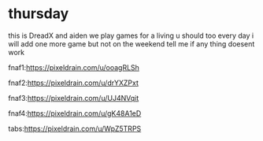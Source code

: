 # thursday
this is DreadX and aiden
we play games for a living u should too 
every day i will add one more game but not on the weekend
tell me if any thing doesent work

fnaf1:https://pixeldrain.com/u/ooagRLSh

fnaf2:https://pixeldrain.com/u/drYXZPxt

fnaf3:https://pixeldrain.com/u/UJ4NVqit

fnaf4:https://pixeldrain.com/u/gK48A1eD

tabs:https://pixeldrain.com/u/WpZ5TRPS

























